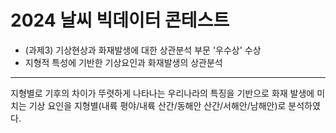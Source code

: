 # 2024 날씨 빅데이터 콘테스트 
- (과제3) 기상현상과 화재발생에 대한 상관분석 부문 '우수상' 수상
- 지형적 특성에 기반한 기상요인과 화재발생의 상관분석
---
지형별로 기후의 차이가 뚜렷하게 나타나는 우리나라의 특징을 기반으로 화재 발생에 미치는 기상 요인을 지형별(내륙 평야/내륙 산간/동해안 산간/서해안/남해안)로 분석하였다.
